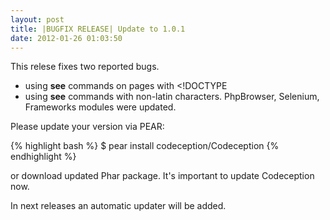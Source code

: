 ```yaml
---
layout: post
title: |BUGFIX RELEASE| Update to 1.0.1
date: 2012-01-26 01:03:50
---
```


This relese fixes two reported bugs.

* using __see__ commands on pages with <!DOCTYPE
* using __see__ commands with non-latin characters. PhpBrowser, Selenium, Frameworks modules were updated.

Please update your version via PEAR:

{% highlight bash %}
$ pear install codeception/Codeception
{% endhighlight %}

or download updated Phar package. It's important to update Codeception now.  

In next releases an automatic updater will be added. 